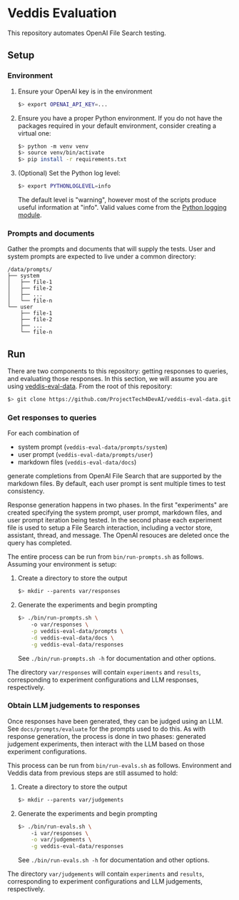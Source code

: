 # Veddis Evaluation

This repository automates OpenAI File Search testing.

## Setup

### Environment

1. Ensure your OpenAI key is in the environment

   ```bash
   $> export OPENAI_API_KEY=...
   ```

2. Ensure you have a proper Python environment. If you do not have the
   packages required in your default environment, consider creating a
   virtual one:

   ```bash
   $> python -m venv venv
   $> source venv/bin/activate
   $> pip install -r requirements.txt
   ```

3. (Optional) Set the Python log level:

   ```bash
   $> export PYTHONLOGLEVEL=info
   ```

   The default level is "warning", however most of the scripts produce
   useful information at "info". Valid values come from the [Python
   logging
   module](https://docs.python.org/3/library/logging.html#logging-levels).

### Prompts and documents

Gather the prompts and documents that will supply the tests. User and
system prompts are expected to live under a common directory:

```
/data/prompts/
├── system
│   ├── file-1
│   ├── file-2
│   ├── ...
│   └── file-n
└── user
    ├── file-1
    ├── file-2
    ├── ...
    └── file-n
```

## Run

There are two components to this repository: getting responses to
queries, and evaluating those responses. In this section, we will
assume you are using
[veddis-eval-data](https://github.com/ProjectTech4DevAI/veddis-eval-data). From
the root of this repository:

```bash
$> git clone https://github.com/ProjectTech4DevAI/veddis-eval-data.git
```

### Get responses to queries

For each combination of

* system prompt (`veddis-eval-data/prompts/system`)
* user prompt (`veddis-eval-data/prompts/user`)
* markdown files (`veddis-eval-data/docs`)

generate completions from OpenAI File Search that are supported by the
markdown files. By default, each user prompt is sent multiple times to
test consistency.

Response generation happens in two phases. In the first "experiments"
are created specifying the system prompt, user prompt, markdown files,
and user prompt iteration being tested. In the second phase each
experiment file is used to setup a File Search interaction, including
a vector store, assistant, thread, and message. The OpenAI resouces
are deleted once the query has completed.

The entire process can be run from `bin/run-prompts.sh` as
follows. Assuming your environment is setup:

1. Create a directory to store the output

   ```bash
   $> mkdir --parents var/responses
   ```

2. Generate the experiments and begin prompting

   ```bash
   $> ./bin/run-prompts.sh \
       -o var/responses \
	   -p veddis-eval-data/prompts \
	   -d veddis-eval-data/docs \
	   -g veddis-eval-data/responses
   ```

   See `./bin/run-prompts.sh -h` for documentation and other options.

The directory `var/responses` will contain `experiments` and
`results`, corresponding to experiment configurations and LLM
responses, respectively.

### Obtain LLM judgements to responses

Once responses have been generated, they can be judged using an
LLM. See `docs/prompts/evaluate` for the prompts used to do this. As
with response generation, the process is done in two phases: generated
judgement experiments, then interact with the LLM based on those
experiment configurations.

This process can be run from `bin/run-evals.sh` as
follows. Environment and Veddis data from previous steps are still
assumed to hold:

1. Create a directory to store the output

   ```bash
   $> mkdir --parents var/judgements
   ```

2. Generate the experiments and begin prompting

   ```bash
   $> ./bin/run-evals.sh \
       -i var/responses \
	   -o var/judgements \
	   -g veddis-eval-data/responses
   ```

   See `./bin/run-evals.sh -h` for documentation and other options.

The directory `var/judgements` will contain `experiments` and
`results`, corresponding to experiment configurations and LLM
judgements, respectively.
